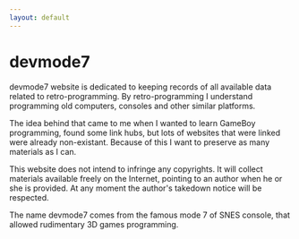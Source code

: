 ```yaml
---
layout: default
---
```

# devmode7

devmode7 website is dedicated to keeping records of all available data related
to retro-programming. By retro-programming I understand programming old
computers, consoles and other similar platforms.

The idea behind that came to me when I wanted to learn GameBoy programming,
found some link hubs, but lots of websites that were linked were already
non-existant. Because of this I want to preserve as many materials as I can.

This website does not intend to infringe any copyrights. It will collect
materials available freely on the Internet, pointing to an author when
he or she is provided. At any moment the author's takedown notice will be
respected.

The name devmode7 comes from the famous mode 7 of SNES console, that allowed
rudimentary 3D games programming.
